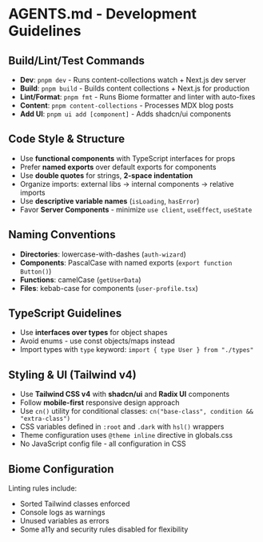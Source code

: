 # AGENTS.md - Development Guidelines

## Build/Lint/Test Commands

- **Dev**: `pnpm dev` - Runs content-collections watch + Next.js dev server
- **Build**: `pnpm build` - Builds content collections + Next.js for production
- **Lint/Format**: `pnpm fmt` - Runs Biome formatter and linter with auto-fixes
- **Content**: `pnpm content-collections` - Processes MDX blog posts
- **Add UI**: `pnpm ui add [component]` - Adds shadcn/ui components

## Code Style & Structure

- Use **functional components** with TypeScript interfaces for props
- Prefer **named exports** over default exports for components
- Use **double quotes** for strings, **2-space indentation**
- Organize imports: external libs → internal components → relative imports
- Use **descriptive variable names** (`isLoading`, `hasError`)
- Favor **Server Components** - minimize `use client`, `useEffect`, `useState`

## Naming Conventions

- **Directories**: lowercase-with-dashes (`auth-wizard`)
- **Components**: PascalCase with named exports (`export function Button()`)
- **Functions**: camelCase (`getUserData`)
- **Files**: kebab-case for components (`user-profile.tsx`)

## TypeScript Guidelines

- Use **interfaces over types** for object shapes
- Avoid enums - use const objects/maps instead
- Import types with `type` keyword: `import { type User } from "./types"`

## Styling & UI (Tailwind v4)

- Use **Tailwind CSS v4** with **shadcn/ui** and **Radix UI** components
- Follow **mobile-first** responsive design approach
- Use `cn()` utility for conditional classes: `cn("base-class", condition && "extra-class")`
- CSS variables defined in `:root` and `.dark` with `hsl()` wrappers
- Theme configuration uses `@theme inline` directive in globals.css
- No JavaScript config file - all configuration in CSS

## Biome Configuration

Linting rules include:

- Sorted Tailwind classes enforced
- Console logs as warnings
- Unused variables as errors
- Some a11y and security rules disabled for flexibility

